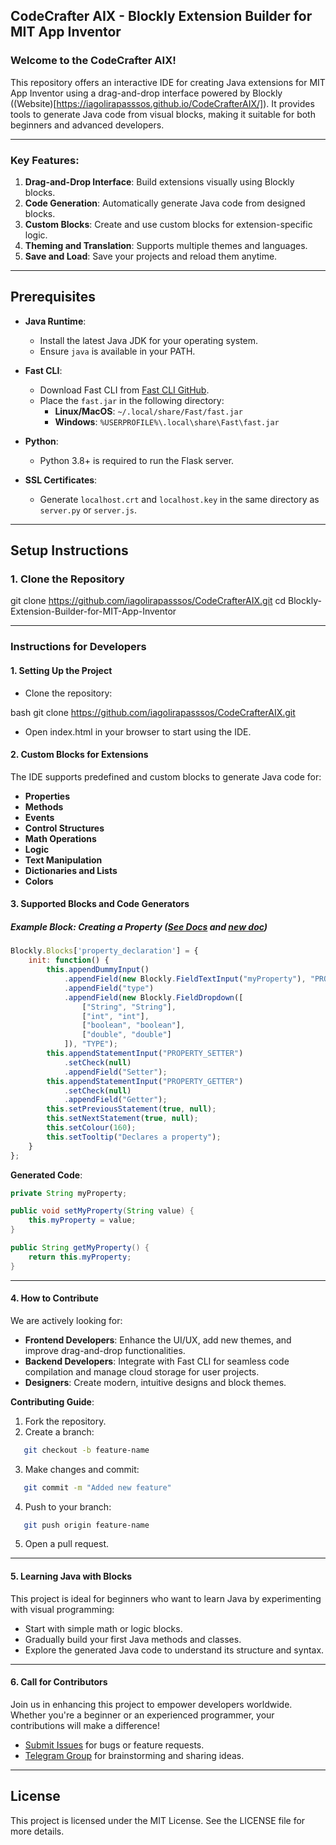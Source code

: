 ## CodeCrafter AIX - Blockly Extension Builder for MIT App Inventor

### Welcome to the CodeCrafter AIX!
This repository offers an interactive IDE for creating Java extensions for MIT App Inventor using a drag-and-drop interface powered by Blockly ((Website)[https://iagolirapasssos.github.io/CodeCrafterAIX/]). It provides tools to generate Java code from visual blocks, making it suitable for both beginners and advanced developers.

---

### Key Features:
1. **Drag-and-Drop Interface**: Build extensions visually using Blockly blocks.
2. **Code Generation**: Automatically generate Java code from designed blocks.
3. **Custom Blocks**: Create and use custom blocks for extension-specific logic.
4. **Theming and Translation**: Supports multiple themes and languages.
5. **Save and Load**: Save your projects and reload them anytime.

---

## Prerequisites

- **Java Runtime**:
  - Install the latest Java JDK for your operating system.
  - Ensure `java` is available in your PATH.

- **Fast CLI**:
  - Download Fast CLI from [Fast CLI GitHub](https://github.com/jewelshkjony/fast-cli).
  - Place the `fast.jar` in the following directory:
    - **Linux/MacOS**: `~/.local/share/Fast/fast.jar`
    - **Windows**: `%USERPROFILE%\.local\share\Fast\fast.jar`

- **Python**:
  - Python 3.8+ is required to run the Flask server.

- **SSL Certificates**:
  - Generate `localhost.crt` and `localhost.key` in the same directory as `server.py` or `server.js`.

---

## Setup Instructions

### 1. Clone the Repository
git clone https://github.com/iagolirapasssos/CodeCrafterAIX.git
cd Blockly-Extension-Builder-for-MIT-App-Inventor

---

### Instructions for Developers

#### 1. **Setting Up the Project**
   - Clone the repository:
     
bash
     git clone https://github.com/iagolirapasssos/CodeCrafterAIX.git

   - Open index.html in your browser to start using the IDE.

#### 2. **Custom Blocks for Extensions**
The IDE supports predefined and custom blocks to generate Java code for:
   - **Properties**
   - **Methods**
   - **Events**
   - **Control Structures**
   - **Math Operations**
   - **Logic**
   - **Text Manipulation**
   - **Dictionaries and Lists**
   - **Colors**

#### 3. **Supported Blocks and Code Generators**
##### **Example Block**: Creating a Property ([See Docs](https://blockly-demo.appspot.com/static/demos/blockfactory/index.html) and [new doc](https://google.github.io/blockly-samples/examples/developer-tools/index.html))

```javascript
Blockly.Blocks['property_declaration'] = {
    init: function() {
        this.appendDummyInput()
            .appendField(new Blockly.FieldTextInput("myProperty"), "PROPERTY_NAME")
            .appendField("type")
            .appendField(new Blockly.FieldDropdown([
                ["String", "String"],
                ["int", "int"],
                ["boolean", "boolean"],
                ["double", "double"]
            ]), "TYPE");
        this.appendStatementInput("PROPERTY_SETTER")
            .setCheck(null)
            .appendField("Setter");
        this.appendStatementInput("PROPERTY_GETTER")
            .setCheck(null)
            .appendField("Getter");
        this.setPreviousStatement(true, null);
        this.setNextStatement(true, null);
        this.setColour(160);
        this.setTooltip("Declares a property");
    }
};
```

**Generated Code**:
```java
private String myProperty;

public void setMyProperty(String value) {
    this.myProperty = value;
}

public String getMyProperty() {
    return this.myProperty;
}
```

---

#### 4. **How to Contribute**
We are actively looking for:
- **Frontend Developers**: Enhance the UI/UX, add new themes, and improve drag-and-drop functionalities.
- **Backend Developers**: Integrate with Fast CLI for seamless code compilation and manage cloud storage for user projects.
- **Designers**: Create modern, intuitive designs and block themes.

**Contributing Guide**:
1. Fork the repository.
2. Create a branch:
   
```bash
   git checkout -b feature-name
```
3. Make changes and commit:
   
```bash
   git commit -m "Added new feature"
```
4. Push to your branch:
   
```bash
   git push origin feature-name
```
5. Open a pull request.

---

#### 5. **Learning Java with Blocks**
This project is ideal for beginners who want to learn Java by experimenting with visual programming:
- Start with simple math or logic blocks.
- Gradually build your first Java methods and classes.
- Explore the generated Java code to understand its structure and syntax.

---

#### 6. **Call for Contributors**
Join us in enhancing this project to empower developers worldwide. Whether you're a beginner or an experienced programmer, your contributions will make a difference!

- [Submit Issues](https://github.com/iagolirapasssos/Blockly-Extension-Builder-for-MIT-App-Inventor/issues) for bugs or feature requests.
- [Telegram Group](https://t.me/+BnKWdasvIuE5N2Y5) for brainstorming and sharing ideas.

---

## License
This project is licensed under the MIT License. See the LICENSE file for more details.